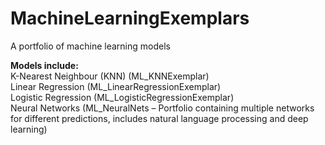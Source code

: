 # MachineLearningExemplars
A portfolio of machine learning models


**Models include:**
<br>
K-Nearest Neighbour (KNN) (ML_KNNExemplar)
<br>
Linear Regression (ML_LinearRegressionExemplar)
<br>
Logistic Regression (ML_LogisticRegressionExemplar)
<br>
Neural Networks (ML_NeuralNets – Portfolio containing multiple networks for different predictions, includes natural language processing and deep learning)
